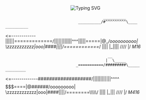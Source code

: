 <!-- Profile Banner -->
<div align="center">
  <img src="https://readme-typing-svg.demolab.com?font=Fira+Code&size=26&pause=1000&color=00C4FF&center=true&vCenter=true&width=600&lines=Hello!+I'm+Sarvar!;Im+IT+student+%26+programmer" alt="Typing SVG" />
</div>







                                               __________
                                    __________/#^^^^^^^^^\____    __________
 <=------------||||||=============/||||||||||||^^^|||||=====|@\__/oooooooooo|
                                   \\zzzzzzzzzzz|ooo|####||||/============_/
                                               ||||   |_||||
                                              ////       \|/       _M16_



                                                 __
                                                |  \_____
                                   _===========/#########\_____         _________
<=-------------###################/||||||||||||^^^^$$$$$$$====|@\######/ooooooooo|
                                  \\zzzzzzzzzzzz|ooo|####||||/========\\\\\\\\\\/
                                                ||||    |_|||
                                               ////       \|/    _M416_
